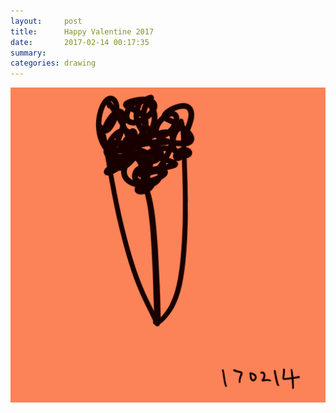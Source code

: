 ```yaml
---
layout:     post
title:      Happy Valentine 2017
date:       2017-02-14 00:17:35
summary:    
categories: drawing
---
```

![Happy Valentine 2017](/images/diary/Happy-Valentine-2017.png ":)")
